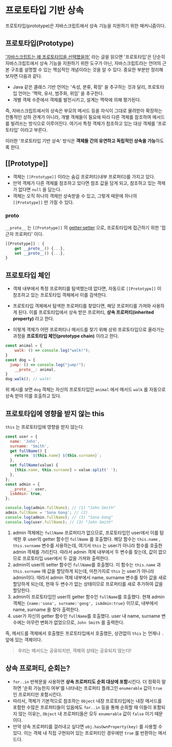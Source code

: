 # 프로토타입 기반 상속

프로토타입(prototype)은 자바스크립트에서 상속 기능을 지원하기 위한 매커니즘이다.

## 프로토타입(Prototype)

['자바스크립트는 왜 프로토타입을 선택했을까'](https://medium.com/@limsungmook/%EC%9E%90%EB%B0%94%EC%8A%A4%ED%81%AC%EB%A6%BD%ED%8A%B8%EB%8A%94-%EC%99%9C-%ED%94%84%EB%A1%9C%ED%86%A0%ED%83%80%EC%9E%85%EC%9D%84-%EC%84%A0%ED%83%9D%ED%96%88%EC%9D%84%EA%B9%8C-997f985adb42) 라는 글을 읽으면 '프로토타입'은 단순히 자바스크립트에서 상속 기능을 지원하기 위한 도구가 아닌, 자바스크립트라는 언어의 근본 구조를 설명할 수 있는 핵심적인 개념이라는 것을 알 수 있다. 중요한 부분만 정리해보자면 다음과 같다.

- Java 같은 클래스 기반 언어는 '속성, 분류, 확장' 을 추구하는 것과 달리, 프로토타입 언어는 '맥락, 유사, 범주화, 위임' 을 추구한다.
- 개별 객체 수준에서 객체를 발전시키고, 설계는 맥락에 의해 평가된다.

즉, 자바스크립트에서의 상속은 부모의 메서드 등을 자식이 그대로 물려받아 확장하는 전통적인 상하 관계가 아니라, 개별 객체들이 필요에 따라 다른 객체를 참조하여 메서드를 빌려쓰는 방식으로 이루어진다. 여기서 특정 객체가 참조하고 있는 대상 객체를 '프로토타입' 이라고 부른다.

이러한 '프로토타입 기반 상속' 방식은 **객체들 간의 유연하고 독립적인 상속을 가능**하도록 한다.

## [[Prototype]]

- 객체는 `[[Prototype]]` 이라는 숨김 프로퍼티(내부 프로퍼티)를 가지고 있다.
- 만약 객체가 다른 객체를 참조하고 있다면 참조 값을 담게 되고, 참조하고 있는 객체가 없다면 `null` 을 담는다.
- 객체는 오직 하나의 객체만 상속받을 수 있고, 그렇게 때문에 하나의 `[[Prototype]]` 만 가질 수 있다.

### proto

`__proto__` 는 `[[Prototype]]` 의 [getter·setter](/Language/Javascript/0.Core%20Javascript/Property%20Getter%20and%20Setter.md) 으로, 프로토타입에 접근하기 위한 '접근자 프로퍼티' 이다.

```js
[[Prototype]] : {
	get __proto__() {...},
	set __proto__() {...},
}
```

## 프로토타입 체인

- 객체 내부에서 특정 프로퍼티를 탐색했는데 없다면, 자동으로 `[[Prototype]]` 이 참조하고 있는 프로토타입 객체에서 이를 검색한다.

- 프로토타입 객체에서 탐색한 프로퍼티를 찾았다면, 해당 프로퍼티를 가져와 사용하게 된다. 이를 프로토타입에서 상속 받은 프로퍼티, **상속 프로퍼티(inherited property)** 라고 한다.

- 이렇게 객체가 어떤 프로퍼티나 메서드를 찾기 위해 상위 프로토타입으로 올라가는 과정을 **프로토타입 체인(prototype chain)** 이라고 한다.

```js
const animal = {
	walk: () => console.log("walk!");
}
const dog = {
  jump: () => console.log("jump!");
	__proto__: animal,
}
dog.walk(); // walk!
```

위 예시를 보면 `dog` 객체는 자신의 프로토타입인 `animal` 에서 메서드 `walk` 를 자동으로 상속 받아 이를 호출하고 있다.

## 프로토타입에 영향을 받지 않는 this

`this` 는 프로토타입에 영향을 받지 않는다.

```js
const user = {
  name: 'John',
  surname: 'Smith',
  get fullName() {
    return `${this.name} ${this.surname}`;
  },
  set fullName(value) {
    [this.name, this.surname] = value.split(' ');
  },
};
const admin = {
  __proto__: user,
  isAdmin: true,
};

console.log(admin.fullName); // (1) "John Smith"
admin.fullName = 'Sona Gong'; // (2)
console.log(admin.fullName); // (3) "Sona Gong"
console.log(user.fullName); // (3) "John Smith"
```

1. admin 객체에는 `fullName` 프로퍼티가 없으므로, 프로토타입인 user에서 이를 탐색한 후 user의 getter 함수인 `fullName` 를 호출했다. 해당 함수는 `this.name` , `this.surname` 변수를 사용하는데, 여기서 `this` 는 user가 아니라 함수를 호출한 admin 객체를 가리킨다. 따라서 admin 객체 내부에서 두 변수를 찾는데, 값이 없으므로 프로토타입 user에서 두 값을 가져와 출력한다.
2. admin이 user의 setter 함수인 `fullName`를 호출했다. 이 함수는 `this.name` 과 `this.surname` 에 값을 할당하게 되는데, 마찬가지로 `this` 는 user가 아니라 admin이다. 따라서 admin 객체 내부에서 name, surname 변수를 찾아 값을 새로 할당하게 되는데, 현재 두 변수가 없는 상태이므로 프로퍼티를 새로 추가하여 값을 할당한다.
3. admin이 프로토타입인 user의 getter 함수인 `fullName`를 호출했다. 현재 admin 객체는 `{name:'sona', surname:'gong', isAdmin:true}` 이므로, 내부에서 name, surname 을 찾아 출력한다.
4. user가 자신의 getter 함수인 `fullName`를 호출했다. user 내 name, surname 변수에는 아무런 변화가 없었으므로, `John Smith` 를 출력한다.

즉, 메서드를 객체에서 호출했든 프로토타입에서 호출했든, 상관없이 `this` 는 언제나 `.` 앞에 있는 객체이다.

> 우리는 메서드는 공유되지만, 객체의 상태는 공유되지 않는다!

## 상속 프로퍼티, 순회는?

- `for..in` 반복문을 사용하면 **상속 프로퍼티도 순회 대상에 포함**시킨다. 더 정확히 말하면 '순회 가능한지 여부'를 나타내는 프로퍼티 플래그인 `enumerable` 값이 `true` 인 프로퍼티만 포함시킨다.
- 따라서, 객체가 기본적으로 참조하는 `Object` 내장 프로토타입에는 내장 메서드를 포함한 수많은 프로퍼티들이 있음에도 `for..in` 등을 통해 순회할 때 이들이 포함되지 않는 이유는, `Object` 내 프로퍼티들은 모두 `enumerable` 값이 `false` 이기 때문이다.
- 만약 상속 프로퍼티를 걸러내고 싶다면 `obj.hasOwnProperty(key)` 를 사용할 수 있다. 이는 객체 내 직접 구현되어 있는 프로퍼티인 경우에만 `true` 를 반환하는 메서드다.
